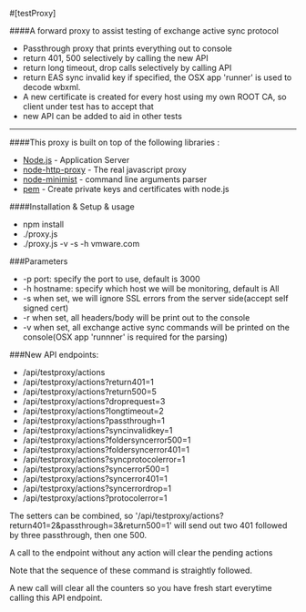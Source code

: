 #[testProxy]

####A forward proxy to assist testing of exchange active sync protocol

* Passthrough proxy that prints everything out to console
* return 401, 500 selectively by calling the new API
* return long timeout, drop calls selectively by calling API
* return EAS sync invalid key if specified, the OSX app 'runner' is used to decode wbxml.
* A new certificate is created for every host using my own ROOT CA, so client under test has to accept that
* new API can be added to aid in other tests

***

####This proxy is built on top of the following libraries :

* [Node.js](http://nodejs.org/) - Application Server
* [node-http-proxy](https://github.com/nodejitsu/node-http-proxy) - The real javascript proxy
* [node-minimist](https://www.npmjs.org/package/minimist) - command line arguments parser
* [pem](https://github.com/andris9/pem) - Create private keys and certificates with node.js

####Installation & Setup & usage
* npm install
* ./proxy.js
* ./proxy.js -v -s -h vmware.com

###Parameters
* -p port: specify the port to use, default is 3000
* -h hostname: specify which host we will be monitoring, default is All
* -s when set, we will ignore SSL errors from the server side(accept self signed cert)
* -r when set, all headers/body will be print out to the console
* -v when set, all exchange active sync commands will be printed on the console(OSX app 'runnner' is required for the parsing)

###New API endpoints:

* /api/testproxy/actions
* /api/testproxy/actions?return401=1
* /api/testproxy/actions?return500=5
* /api/testproxy/actions?droprequest=3
* /api/testproxy/actions?longtimeout=2
* /api/testproxy/actions?passthrough=1
* /api/testproxy/actions?syncinvalidkey=1
* /api/testproxy/actions?foldersyncerror500=1
* /api/testproxy/actions?foldersyncerror401=1
* /api/testproxy/actions?syncprotocolerror=1
* /api/testproxy/actions?syncerror500=1
* /api/testproxy/actions?syncerror401=1
* /api/testproxy/actions?syncerrordrop=1
* /api/testproxy/actions?protocolerror=1

The setters can be combined, so '/api/testproxy/actions?return401=2&passthrough=3&return500=1' will send out two 401
followed by three passthrough, then one 500.

A call to the endpoint without any action will clear the pending actions

Note that the sequence of these command is straightly followed.

A new call will clear all the counters so you have fresh start everytime calling this API endpoint.
